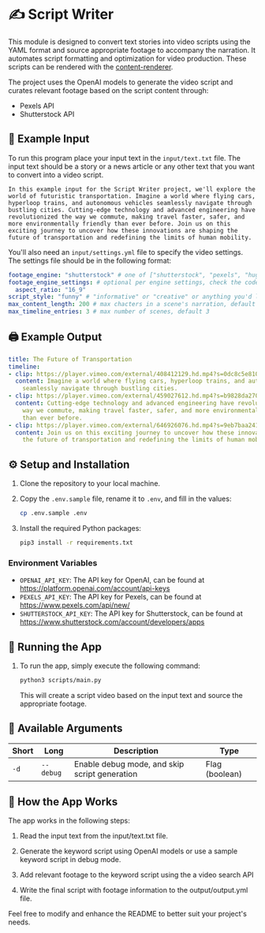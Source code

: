 # ✍️ Script Writer
This module is designed to convert text stories into video scripts using the YAML format and source appropriate footage to accompany the narration. It automates script formatting and optimization for video production. These scripts can be rendered with the [content-renderer](https://github.com/the-innovation-squad/content-renderer).

The project uses the OpenAI models to generate the video script and curates relevant footage based on the script content through:
- Pexels API
- Shutterstock API

## 📜 Example Input
To run this program place your input text in the `input/text.txt` file. The input text should be a story or a news article or any other text that you want to convert into a video script.

```text
In this example input for the Script Writer project, we'll explore the world of futuristic transportation. Imagine a world where flying cars, hyperloop trains, and autonomous vehicles seamlessly navigate through bustling cities. Cutting-edge technology and advanced engineering have revolutionized the way we commute, making travel faster, safer, and more environmentally friendly than ever before. Join us on this exciting journey to uncover how these innovations are shaping the future of transportation and redefining the limits of human mobility.
```

You'll also need an `input/settings.yml` file to specify the video settings. The settings file should be in the following format:

```yaml
footage_engine: "shutterstock" # one of ["shutterstock", "pexels", "hugginggpt"], default "pexels"
footage_engine_settings: # optional per engine settings, check the code in scripts/footage_engines/... for specifics & defaults
  aspect_ratio: "16_9"
script_style: "funny" # "informative" or "creative" or anything you'd like, default "informative"
max_content_length: 200 # max chacters in a scene's narration, default 200
max_timeline_entries: 3 # max number of scenes, default 3
```

## 🖨️ Example Output
```yaml
title: The Future of Transportation
timeline:
- clip: https://player.vimeo.com/external/408412129.hd.mp4?s=0dc8c5e810d75a1e02e8fc908cb199be129260d3&profile_id=170&oauth2_token_id=57447761
  content: Imagine a world where flying cars, hyperloop trains, and autonomous vehicles
    seamlessly navigate through bustling cities.
- clip: https://player.vimeo.com/external/459027612.hd.mp4?s=b9828da270ea0d1c4fdec819e73771b95d00645d&profile_id=170&oauth2_token_id=57447761
  content: Cutting-edge technology and advanced engineering have revolutionized the
    way we commute, making travel faster, safer, and more environmentally friendly
    than ever before.
- clip: https://player.vimeo.com/external/646926076.hd.mp4?s=9eb7baa241006d075bc1a25a0a82a09c4607553e&profile_id=175&oauth_token_id=57447761
  content: Join us on this exciting journey to uncover how these innovations are shaping
    the future of transportation and redefining the limits of human mobility.
```

## ⚙️ Setup and Installation

1. Clone the repository to your local machine.

2. Copy the `.env.sample` file, rename it to `.env`, and fill in the values:
	```bash
	cp .env.sample .env
	```

3. Install the required Python packages:
	```bash
	pip3 install -r requirements.txt
	```

### Environment Variables
- `OPENAI_API_KEY`: The API key for OpenAI, can be found at https://platform.openai.com/account/api-keys
- `PEXELS_API_KEY`: The API key for Pexels, can be found at https://www.pexels.com/api/new/
- `SHUTTERSTOCK_API_KEY`: The API key for Shutterstock, can be found at https://www.shutterstock.com/account/developers/apps

## 🚀 Running the App

1. To run the app, simply execute the following command:
	```bash
	python3 scripts/main.py
	```
	This will create a script video based on the input text and source the appropriate footage.

## 🔧 Available Arguments

| Short | Long      | Description                                   | Type           |
|-------|-----------|-----------------------------------------------|----------------|
| `-d`  | `--debug` | Enable debug mode, and skip script generation | Flag (boolean) |

## 📖 How the App Works
The app works in the following steps:

1. Read the input text from the input/text.txt file.

2. Generate the keyword script using OpenAI models or use a sample keyword script in debug mode.

3. Add relevant footage to the keyword script using the a video search API

4. Write the final script with footage information to the output/output.yml file.


Feel free to modify and enhance the README to better suit your project's needs.
